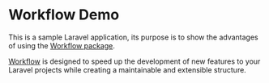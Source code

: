 # Workflow Demo

This is a sample Laravel application, its purpose is to show the advantages of using the [Workflow package](https://github.com/cerbero90/Workflow).

[Workflow](https://github.com/cerbero90/Workflow) is designed to speed up the development of new features to your Laravel projects while creating a maintainable and extensible structure.
